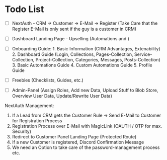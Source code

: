 # Todo List

- [ ] NextAuth - CRM -> Customer -> E-Mail -> Register (Take Care that the Register E-Mail is only sent if the guy is a customer in CRM)
- [ ] Dashboard Landing Page - Upselling (Automations and )
- [ ] Onboarding Guide:
        1. Basic Information (CRM Advantages, Extenability)
        2. Dashboard Guide (Login, Collections, Pages-Collection, Service-Collection, Project-Collection, Categories, Messages, Posts-Collection)
        3. Basic Automations Guide
        4. Custom Automations Guide
        5. Profile Guide
- [ ] Freebies (Checklists, Guides, etc.)
- [ ] Admin-Panel (Assign Roles, Add new Data, Upload Stuff to Blob Store, Overview User Data, Update/Rewrite User Data)


NextAuth Management:
1. If a Lead from CRM gets the Customer Rule -> Send E-Mail to Customer for Registration Process
2. Registration Process over E-Mail with MagicLink (OAUTH / OTP for max. Security)
3. Redirect to Customer Panel Landing Page (Protected Route)
4. If a new Customer is registered, Discord Confirmation Message
5. We need an Option to take care of the password-management process etc.

